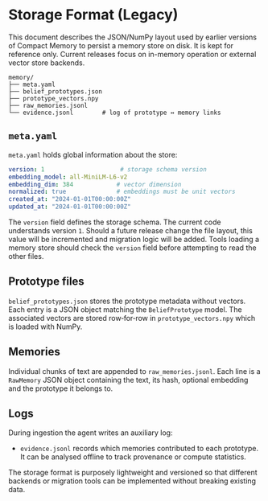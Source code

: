 # Storage Format (Legacy)

This document describes the JSON/NumPy layout used by earlier versions of Compact Memory to persist a memory store on disk. It is kept for reference only.
Current releases focus on in-memory operation or external vector store backends.

```
memory/
├── meta.yaml
├── belief_prototypes.json
├── prototype_vectors.npy
├── raw_memories.jsonl
└── evidence.jsonl        # log of prototype ↔ memory links
```

## `meta.yaml`

`meta.yaml` holds global information about the store:

```yaml
version: 1                     # storage schema version
embedding_model: all-MiniLM-L6-v2
embedding_dim: 384            # vector dimension
normalized: true              # embeddings must be unit vectors
created_at: "2024-01-01T00:00:00Z"
updated_at: "2024-01-01T00:00:00Z"
```

The `version` field defines the storage schema.  The current code understands
version `1`.  Should a future release change the file layout, this value will be
incremented and migration logic will be added.  Tools loading a memory store should
check the `version` field before attempting to read the other files.

## Prototype files

`belief_prototypes.json` stores the prototype metadata without vectors.  Each
entry is a JSON object matching the `BeliefPrototype` model.  The associated
vectors are stored row‑for‑row in `prototype_vectors.npy` which is loaded with
NumPy.

## Memories

Individual chunks of text are appended to `raw_memories.jsonl`.  Each line is a
`RawMemory` JSON object containing the text, its hash, optional embedding and the
prototype it belongs to.

## Logs

During ingestion the agent writes an auxiliary log:

- `evidence.jsonl` records which memories contributed to each prototype.  It can
  be analysed offline to track provenance or compute statistics.

The storage format is purposely lightweight and versioned so that different
backends or migration tools can be implemented without breaking existing data.
